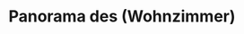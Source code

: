---
layout: panorama
parent: '/projects/private/obichay-zhivota'
image: 'http://hub.acherno.com/svn/obichay-zhivota/Site/Panorami/Katya_Harmanli_Et2_Hol_Golqm_Panorama_01.jpg'
title: 'Panorama des (Wohnzimmer)'
sitemap: false
---